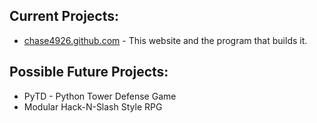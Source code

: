 
## Current Projects: ##

* [chase4926.github.com](https://github.com/chase4926/chase4926.github.com) - This website and the program that builds it.

## Possible Future Projects: ##

* PyTD - Python Tower Defense Game
* Modular Hack-N-Slash Style RPG


